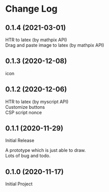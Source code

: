 # Change Log

## 0.1.4 (2021-03-01)

HTR to latex (by mathpix API)  
Drag and paste image to latex (by mathpix API)  

## 0.1.3 (2020-12-08)

icon

## 0.1.2 (2020-12-06)

HTR to latex (by myscript API)  
Customize buttons  
CSP script nonce

## 0.1.1 (2020-11-29)

Initial Release

A prototype which is just able to draw.  
Lots of bug and todo.

## 0.1.0 (2020-11-17)

Initial Project